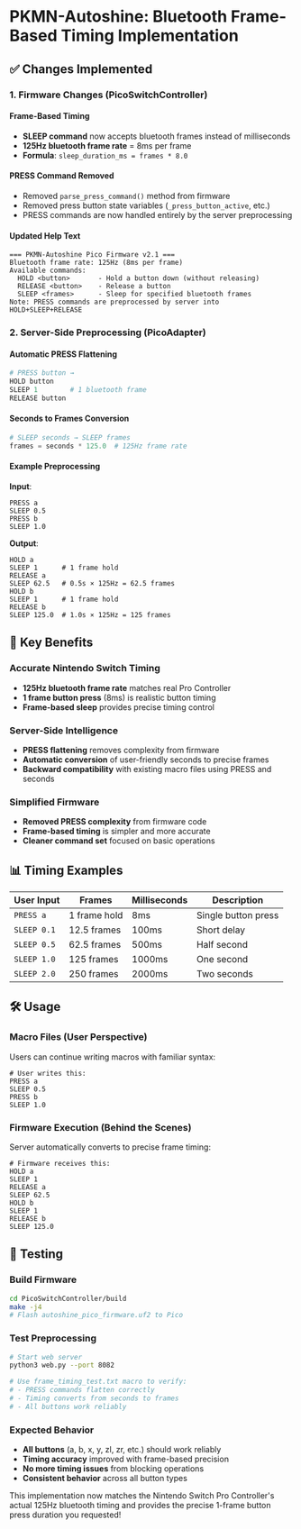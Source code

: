# PKMN-Autoshine: Bluetooth Frame-Based Timing Implementation

## ✅ **Changes Implemented**

### **1. Firmware Changes (PicoSwitchController)**

#### **Frame-Based Timing**
- **SLEEP command** now accepts bluetooth frames instead of milliseconds
- **125Hz bluetooth frame rate** = 8ms per frame
- **Formula**: `sleep_duration_ms = frames * 8.0`

#### **PRESS Command Removed**
- Removed `parse_press_command()` method from firmware
- Removed press button state variables (`_press_button_active`, etc.)
- PRESS commands are now handled entirely by the server preprocessing

#### **Updated Help Text**
```
=== PKMN-Autoshine Pico Firmware v2.1 ===
Bluetooth frame rate: 125Hz (8ms per frame)
Available commands:
  HOLD <button>       - Hold a button down (without releasing)
  RELEASE <button>    - Release a button
  SLEEP <frames>      - Sleep for specified bluetooth frames
Note: PRESS commands are preprocessed by server into HOLD+SLEEP+RELEASE
```

### **2. Server-Side Preprocessing (PicoAdapter)**

#### **Automatic PRESS Flattening**
```python
# PRESS button → 
HOLD button
SLEEP 1        # 1 bluetooth frame
RELEASE button
```

#### **Seconds to Frames Conversion**
```python  
# SLEEP seconds → SLEEP frames
frames = seconds * 125.0  # 125Hz frame rate
```

#### **Example Preprocessing**
**Input**:
```
PRESS a
SLEEP 0.5
PRESS b  
SLEEP 1.0
```

**Output**:
```
HOLD a
SLEEP 1      # 1 frame hold
RELEASE a
SLEEP 62.5   # 0.5s × 125Hz = 62.5 frames
HOLD b
SLEEP 1      # 1 frame hold  
RELEASE b
SLEEP 125.0  # 1.0s × 125Hz = 125 frames
```

## 🎯 **Key Benefits**

### **Accurate Nintendo Switch Timing**
- **125Hz bluetooth frame rate** matches real Pro Controller
- **1 frame button press** (8ms) is realistic button timing
- **Frame-based sleep** provides precise timing control

### **Server-Side Intelligence**
- **PRESS flattening** removes complexity from firmware
- **Automatic conversion** of user-friendly seconds to precise frames
- **Backward compatibility** with existing macro files using PRESS and seconds

### **Simplified Firmware**
- **Removed PRESS complexity** from firmware code
- **Frame-based timing** is simpler and more accurate
- **Cleaner command set** focused on basic operations

## 📊 **Timing Examples**

| User Input | Frames | Milliseconds | Description |
|------------|--------|--------------|-------------|
| `PRESS a` | 1 frame hold | 8ms | Single button press |
| `SLEEP 0.1` | 12.5 frames | 100ms | Short delay |  
| `SLEEP 0.5` | 62.5 frames | 500ms | Half second |
| `SLEEP 1.0` | 125 frames | 1000ms | One second |
| `SLEEP 2.0` | 250 frames | 2000ms | Two seconds |

## 🛠 **Usage**

### **Macro Files (User Perspective)**
Users can continue writing macros with familiar syntax:
```
# User writes this:
PRESS a
SLEEP 0.5
PRESS b
SLEEP 1.0
```

### **Firmware Execution (Behind the Scenes)**  
Server automatically converts to precise frame timing:
```
# Firmware receives this:
HOLD a
SLEEP 1
RELEASE a  
SLEEP 62.5
HOLD b
SLEEP 1
RELEASE b
SLEEP 125.0
```

## 🚀 **Testing**

### **Build Firmware**
```bash
cd PicoSwitchController/build
make -j4
# Flash autoshine_pico_firmware.uf2 to Pico
```

### **Test Preprocessing**
```bash
# Start web server
python3 web.py --port 8082

# Use frame_timing_test.txt macro to verify:
# - PRESS commands flatten correctly
# - Timing converts from seconds to frames
# - All buttons work reliably
```

### **Expected Behavior**
- **All buttons** (a, b, x, y, zl, zr, etc.) should work reliably
- **Timing accuracy** improved with frame-based precision
- **No more timing issues** from blocking operations
- **Consistent behavior** across all button types

This implementation now matches the Nintendo Switch Pro Controller's actual 125Hz bluetooth timing and provides the precise 1-frame button press duration you requested!